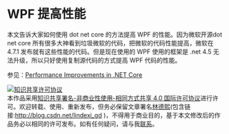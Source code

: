 
# WPF 提高性能

本文告诉大家如何使用 dot net core 的方法提高 WPF 的性能。因为微软开源dot net core 所有很多大神看到垃圾微软的代码，把微软的代码性能提高，微软在 4.7.1 发布就有这些性能的代码。但是现在使用的 WPF 使用的框架是 .net 4.5 无法升级，所以只好使用复制源代码的方式提高 WPF 代码的性能。

<!--more-->


<!-- CreateTime:2018/3/13 18:28:58 -->

<!-- csdn -->
<!-- 草稿 -->



参见：[Performance Improvements in .NET Core](https://blogs.msdn.microsoft.com/dotnet/2017/06/07/performance-improvements-in-net-core/ )





<a rel="license" href="http://creativecommons.org/licenses/by-nc-sa/4.0/"><img alt="知识共享许可协议" style="border-width:0" src="https://licensebuttons.net/l/by-nc-sa/4.0/88x31.png" /></a><br />本作品采用<a rel="license" href="http://creativecommons.org/licenses/by-nc-sa/4.0/">知识共享署名-非商业性使用-相同方式共享 4.0 国际许可协议</a>进行许可。欢迎转载、使用、重新发布，但务必保留文章署名[林德熙](http://blog.csdn.net/lindexi_gd)(包含链接:http://blog.csdn.net/lindexi_gd )，不得用于商业目的，基于本文修改后的作品务必以相同的许可发布。如有任何疑问，请与我[联系](mailto:lindexi_gd@163.com)。